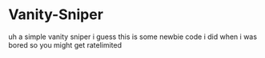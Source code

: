 # Vanity-Sniper
uh a simple vanity sniper i guess this is some newbie code i did when i was bored so you might get ratelimited
